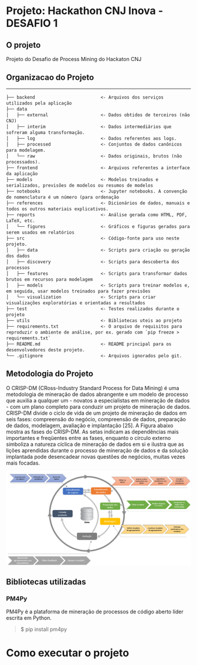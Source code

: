 # Projeto: Hackathon CNJ Inova - DESAFIO 1

## O projeto
Projeto do Desafio de Process Mining do Hackaton CNJ

## Organizacao do Projeto
------------
    ├── backend                         <- Arquivos dos serviços utilizados pela aplicação
    ├── data
    │   ├── external                    <- Dados obtidos de terceiros (não CNJ) 
    │   ├── interim                     <- Dados intermediários que sofreram alguma transformação.
    │   ├── log                         <- Dados referentes aos logs.
    │   ├── processed                   <- Conjuntos de dados canônicos para modelagem.
    │   └── raw                         <- Dados originais, brutos (não processados).
    ├── frontend                        <- Arquivos referentes a interface da aplicação
    ├── models                          <- Modelos treinados e serializados, previsões de modelos ou resumos de modelos
    ├── notebooks                       <- Jupyter notebooks. A convenção de nomenclatura é um número (para ordenação
    ├── references                      <- Dicionários de dados, manuais e todos os outros materiais explicativos.
    ├── reports                         <- Análise gerada como HTML, PDF, LaTeX, etc.
    │   └── figures                     <- Gráficos e figuras gerados para serem usados em relatórios
    ├── src                             <- Código-fonte para uso neste projeto.
    │   ├── data                        <- Scripts para criação ou geração dos dados
    │   ├── discovery                   <- Scripts para descoberta dos processos
    │   ├── features                    <- Scripts para transformar dados brutos em recursos para modelagem
    │   ├── models                      <- Scripts para treinar modelos e, em seguida, usar modelos treinados para fazer previsões
    │   └── visualization               <- Scripts para criar visualizações exploratórias e orientadas a resultados
    ├── test                            <- Testes realizados durante o projeto
    ├── utils                           <- Bibliotecas uteis ao projeto
    ├── requirements.txt                <- O arquivo de requisitos para reproduzir o ambiente de análise, por ex. gerado com `pip freeze > requirements.txt`
    ├── README.md                       <- README principal para os desenvolvedores deste projeto.
    └── .gitignore                      <- Arquivos ignorados pelo git.
    
## Metodologia do Projeto

O CRISP-DM (CRoss-Industry Standard Process for Data Mining) é uma metodologia de mineração de dados abrangente e um modelo de processo que auxilia a qualquer um - novatos a especialistas em mineração de dados - com um plano completo para conduzir um projeto de mineração de dados. CRISP-DM divide o ciclo de vida de um projeto de mineração de dados em seis fases: compreensão do negócio, compreensão de dados, preparação de dados, modelagem, avaliação e implantação [25]. A Figura abaixo mostra as fases do CRISP-DM. As setas indicam as dependências mais
importantes e freqüentes entre as fases, enquanto o círculo externo simboliza a natureza cíclica de mineração de dados em si e ilustra que as lições aprendidas durante o processo de mineração de dados e da solução implantada pode desencadear novas questões de negócios, muitas vezes mais focadas.

<img src='reports/figures/CRISP-DM.png'>



## Bibliotecas utilizadas
### PM4Py
PM4Py é a plataforma de mineração de processos de código aberto líder escrita em Python.

>$ pip install pm4py

# Como executar o projeto

